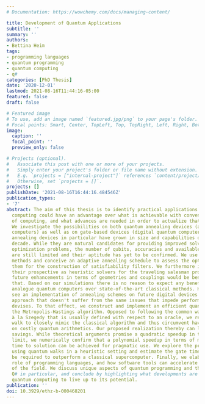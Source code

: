 ```yaml
---
# Documentation: https://wowchemy.com/docs/managing-content/

title: Development of Quantum Applications
subtitle: ''
summary: ''
authors:
- Bettina Heim
tags:
- programming languages
- quantum programming
- quantum computing
- q#
categories: [PhD Thesis]
date: '2020-12-01'
lastmod: 2021-08-16T11:44:16-05:00
featured: false
draft: false

# Featured image
# To use, add an image named `featured.jpg/png` to your page's folder.
# Focal points: Smart, Center, TopLeft, Top, TopRight, Left, Right, BottomLeft, Bottom, BottomRight.
image:
  caption: ''
  focal_point: ''
  preview_only: false

# Projects (optional).
#   Associate this post with one or more of your projects.
#   Simply enter your project's folder or file name without extension.
#   E.g. `projects = ["internal-project"]` references `content/project/deep-learning/index.md`.
#   Otherwise, set `projects = []`.
projects: []
publishDate: '2021-08-16T16:44:16.484546Z'
publication_types:
- '7'
abstract: The aim of this thesis is to identify practical applications where quantum
  computing could have an advantage over what is achievable with conventional means
  of computing, and what advances are needed in order to actualize that potential.
  We investigate the possibilities on both quantum annealing devices (analogue quantum
  computers) as well as on gate-based devices (digital quantum computers). Quantum
  annealing devices in particular have grown in size and capabilities over the last
  decade. While they are natural candidates for providing improved solvers for NP-complete
  optimization problems, the number of qubits, accuracies and available couplings
  are still limited and their aptitude has yet to be confirmed. We use Monte Carlo
  methods and conceive an adaptive annealing schedule to assess the options to leverage
  them for the construction of satisfiability filters. We furthermore investigate
  their prospective as heuristic solvers for the traveling salesman problem, and what
  future enhancements in terms of geometries and couplings would be beneficial for
  that. Based on our simulations there is no reason to expect any benefits to leveraging
  analogue quantum computers over state-of-the-art classical methods. However, we
  see an implementation of annealing schemes on future digital devices as a promising
  approach that doesn't suffer from the same issues that impede performance on analogue
  devises. To that effect, we construct and implement an efficient quantization of
  the Metropolis-Hastings algorithm. Opposed to following the common way of quantization
  à la Szegedy that is usually defined with respect to an oracle, we reformulate the
  walk to closely mimic the classical algorithm and thus circumvent having to rely
  on costly quantum arithmetics. Our proposed realization thereby can lead to substantial
  savings. While theoretical arguments promise a quadratic speedup in the asymptotic
  limit, we numerically confirm that a polynomial speedup in terms of minimal total
  time to solution can be achieved for pragmatic use. We explore the prospects of
  using quantum walks in a heuristic setting and estimate the gate times the would
  be required to outperform a classical supercomputer. Finally, we elaborate on the
  role of programming languages, and how software tools can accelerate the advancement
  of the field. We discuss unique aspects of quantum programming and the purpose of
  Q# in particular, and conclude by highlighting what developments are needed for
  quantum computing to live up to its potential.
publication: ''
doi: 10.3929/ethz-b-000468201
---
```

